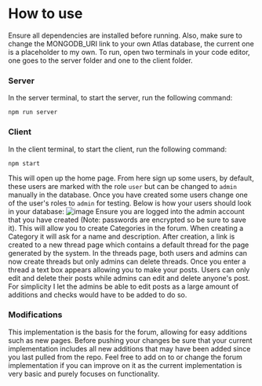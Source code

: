 # How to use
Ensure all dependencies are installed before running. Also, make sure to change the MONGODB_URI link to your own Atlas database, the current one is a placeholder to my own. To run, open two terminals in your code editor, one goes to the server folder and one to the client folder.
### Server
In the server terminal, to start the server, run the following command:
```
npm run server
```
### Client
In the client terminal, to start the client, run the following command:
```
npm start
```
This will open up the home page. From here sign up some users, by default, these users are marked with the role `user` but can be changed to `admin` manually in the database. Once you have created some users change one of the user's roles to `admin` for testing. Below is how your users should look in your database:
![image](https://github.com/tdalbavie/Forum/assets/95503604/cf4953f1-dcd6-4c83-bbb0-fa905028e1fb)
Ensure you are logged into the admin account that you have created (Note: passwords are encrypted so be sure to save it). This will allow you to create Categories in the forum. When creating a Category it will ask for a name and description. After creation, a link is created to a new thread page which contains a default thread for the page generated by the system. In the threads page, both users and admins can now create threads but only admins can delete threads. Once you enter a thread a text box appears allowing you to make your posts. Users can only edit and delete their posts while admins can edit and delete anyone's post. For simplicity I let the admins be able to edit posts as a large amount of additions and checks would have to be added to do so. 
### Modifications
This implementation is the basis for the forum, allowing for easy additions such as new pages. Before pushing your changes be sure that your current implementation includes all new additions that may have been added since you last pulled from the repo. Feel free to add on to or change the forum implementation if you can improve on it as the current implementation is very basic and purely focuses on functionality.
